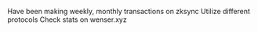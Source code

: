 Have been making weekly, monthly transactions on zksync
Utilize different protocols
Check stats on wenser.xyz
